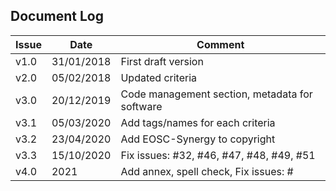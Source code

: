 ## Document Log

| Issue | Date | Comment |
|-------|------|---------|
| v1.0 | 31/01/2018 | First draft version |
| v2.0 | 05/02/2018 | Updated criteria |
| v3.0 | 20/12/2019 | Code management section, metadata for software |
| v3.1 | 05/03/2020 | Add tags/names for each criteria |
| v3.2 | 23/04/2020 | Add EOSC-Synergy to copyright |
| v3.3 | 15/10/2020 | Fix issues: #32, #46, #47, #48, #49, #51 |
| v4.0 | 2021 | Add annex, spell check, Fix issues: # |
